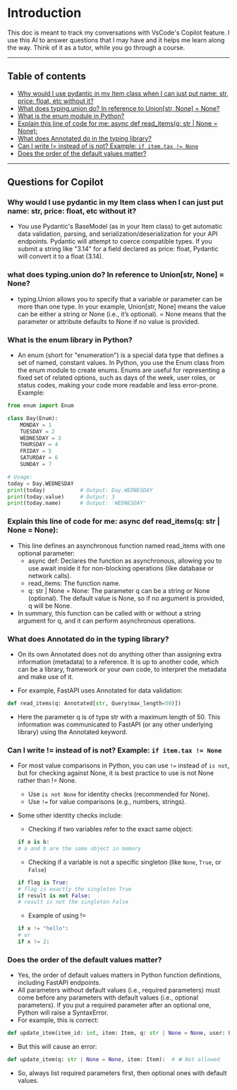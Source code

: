 # Introduction

This doc is meant to track my conversations with VsCode's Copilot feature. I use this AI to answer questions that I may have and it helps me learn along the way. Think of it as a tutor, while you go through a course.

---

## Table of contents

- [Why would I use pydantic in my Item class when I can just put name: str, price: float, etc without it?](#why-use-pydantic)
- [What does typing.union do? In reference to Union[str, None] = None?](#what-does-typing-union-do)
- [What is the enum module in Python?](#what-is-the-enum-module-in-python)
- [Explain this line of code for me: async def read_items(q: str | None = None):](#explain-this-line-of-code-for-me-async-def-read_itemsq-str--none--none)
- [What does Annotated do in the typing library?](#what-does-annotated-do-in-the-typing-library)
- [Can I write != instead of is not? Example: `if item.tax != None`](#can-i-write--instead-of-is-not-example-if-itemtax--none)
- [Does the order of the default values matter?](#does-the-order-of-the-default-values-matter)

---

## Questions for Copilot
### Why would I use pydantic in my Item class when I can just put name: str, price: float, etc without it?

- You use Pydantic's BaseModel (as in your Item class) to get automatic data validation, parsing, and serialization/deserialization for your API endpoints. Pydantic will attempt to coerce compatible types. If you submit a string like "3.14" for a field declared as price: float, Pydantic will convert it to a float (3.14).

### what does typing.union do? In reference to Union[str, None] = None?

- typing.Union allows you to specify that a variable or parameter can be more than one type. In your example, Union[str, None] means the value can be either a string or None (i.e., it’s optional). = None means that the parameter or attribute defaults to None if no value is provided.

### What is the enum library in Python?

- An enum (short for "enumeration") is a special data type that defines a set of named, constant values. In Python, you use the Enum class from the enum module to create enums. Enums are useful for representing a fixed set of related options, such as days of the week, user roles, or status codes, making your code more readable and less error-prone. Example:

```python
from enum import Enum

class Day(Enum):
    MONDAY = 1
    TUESDAY = 2
    WEDNESDAY = 3
    THURSDAY = 4
    FRIDAY = 5
    SATURDAY = 6
    SUNDAY = 7

# Usage:
today = Day.WEDNESDAY
print(today)           # Output: Day.WEDNESDAY
print(today.value)     # Output: 3
print(today.name)      # Output: 'WEDNESDAY'
```

### Explain this line of code for me: async def read_items(q: str | None = None):

- This line defines an asynchronous function named read_items with one optional parameter:
    - async def: Declares the function as asynchronous, allowing you to use await inside it for non-blocking operations (like database or network calls).
    - read_items: The function name.
    - q: str | None = None: The parameter q can be a string or None (optional). The default value is None, so if no argument is provided, q will be None.
- In summary, this function can be called with or without a string argument for q, and it can perform asynchronous operations.


### What does Annotated do in the typing library?

- On its own Annotated does not do anything other than assigning extra information (metadata) to a reference. It is up to another code, which can be a library, framework or your own code, to interpret the metadata and make use of it.

- For example, FastAPI uses Annotated for data validation:

``` python
def read_items(q: Annotated[str, Query(max_length=50)])
```

- Here the parameter q is of type str with a maximum length of 50. This information was communicated to FastAPI (or any other underlying library) using the Annotated keyword.

### Can I write != instead of is not? Example: `if item.tax != None`

- For most value comparisons in Python, you can use `!=` instead of `is not`, but for checking against None, it is best practice to use is not None rather than != None.
    - Use `is not None` for identity checks (recommended for None).
    - Use `!=` for value comparisons (e.g., numbers, strings).

- Some other identity checks include:
    - Checking if two variables refer to the exact same object:
    ```python
    if a is b:
    # a and b are the same object in memory
    ```
    - Checking if a variable is not a specific singleton (like `None`, `True`, or `False`)
    ```python
    if flag is True:
    # flag is exactly the singleton True
    if result is not False:
    # result is not the singleton False
    ```
    - Example of using !=
    ```python
    if x != "hello":
    # or
    if x != 2:
    ```

### Does the order of the default values matter?

- Yes, the order of default values matters in Python function definitions, including FastAPI endpoints.
- All parameters without default values (i.e., required parameters) must come before any parameters with default values (i.e., optional parameters). If you put a required parameter after an optional one, Python will raise a SyntaxError.
- For example, this is correct:
```python
def update_item(item_id: int, item: Item, q: str | None = None, user: User | None = None):
```
- But this will cause an error:
```python
def update_item(q: str | None = None, item: Item):  # ❌ Not allowed
```
- So, always list required parameters first, then optional ones with default values.